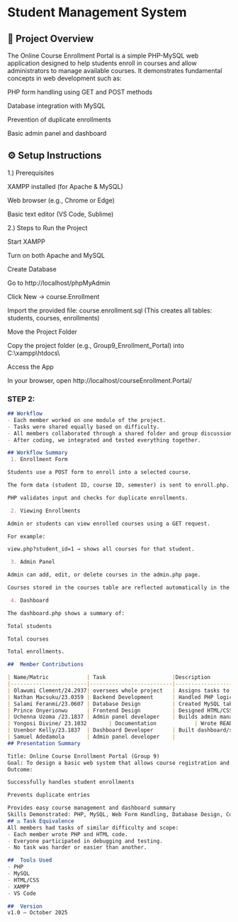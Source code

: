 # Student Management System

## 🧩 Project Overview
The Online Course Enrollment Portal is a simple PHP-MySQL web application designed to help students enroll in courses and allow administrators to manage available courses.
It demonstrates fundamental concepts in web development such as:

PHP form handling using GET and POST methods

Database integration with MySQL

Prevention of duplicate enrollments

Basic admin panel and dashboard

## ⚙ Setup Instructions
1.) Prerequisites

XAMPP
 installed (for Apache & MySQL)

Web browser (e.g., Chrome or Edge)

Basic text editor (VS Code, Sublime)

2.) Steps to Run the Project

Start XAMPP

Turn on both Apache and MySQL

Create Database

Go to http://localhost/phpMyAdmin

Click New → course.Enrollment

Import the provided file:
course.enrollment.sql
(This creates all tables: students, courses, enrollments)

Move the Project Folder

Copy the project folder (e.g., Group9_Enrollment_Portal) into
C:\xampp\htdocs\

Access the App

In your browser, open
 http://localhost/courseEnrollment.Portal/

### STEP 2:

```markdown
## Workflow
- Each member worked on one module of the project.
- Tasks were shared equally based on difficulty.
- All members collaborated through a shared folder and group discussions.
- After coding, we integrated and tested everything together.

## Workflow Summary
 1. Enrollment Form

Students use a POST form to enroll into a selected course.

The form data (student ID, course ID, semester) is sent to enroll.php.

PHP validates input and checks for duplicate enrollments.

 2. Viewing Enrollments

Admin or students can view enrolled courses using a GET request.

For example:

view.php?student_id=1 → shows all courses for that student.

 3. Admin Panel

Admin can add, edit, or delete courses in the admin.php page.

Courses stored in the courses table are reflected automatically in the enrollment form.

 4. Dashboard

The dashboard.php shows a summary of:

Total students

Total courses

Total enrollments.

##  Member Contributions

| Name/Matric            | Task                     |Description
|------------------------|--------------------------|-----------------------------------------------------
| Olawumi Clement/24.2937| oversees whole project   | Assigns tasks to members .               
| Nathan Macsuku/23.0359 | Backend Development      | Handled PHP logic/database connection.  
| Salami Feranmi/23.0607 | Database Design          | Created MySQL tables and managed database structure.             
| Prince Onyerionwu      | Frontend Design          | Designed HTML/CSS layout for forms and tables.       
| Uchenna Uzoma /23.1837 | Admin panel developer    | Builds admin management features.
| Yongosi Divine/ 23.1032       | Documentation            | Wrote README.md and prepared presentation summary.
| Usenbor Kelly/23.1837  | Dashboard Developer      | Built dashboard/shows total students, courses.
| Samuel Adedamola       | Admin panel developer    | 
## Presentation Summary

Title: Online Course Enrollment Portal (Group 9)
Goal: To design a basic web system that allows course registration and management using PHP and MySQL.
Outcome:

Successfully handles student enrollments

Prevents duplicate entries

Provides easy course management and dashboard summary
Skills Demonstrated: PHP, MySQL, Web Form Handling, Database Design, Collaboration
## ⚖ Task Equivalence
All members had tasks of similar difficulty and scope:
- Each member wrote PHP and HTML code.
- Everyone participated in debugging and testing.
- No task was harder or easier than another.

##  Tools Used
- PHP
- MySQL
- HTML/CSS
- XAMPP
- VS Code

##  Version
v1.0 – October 2025
